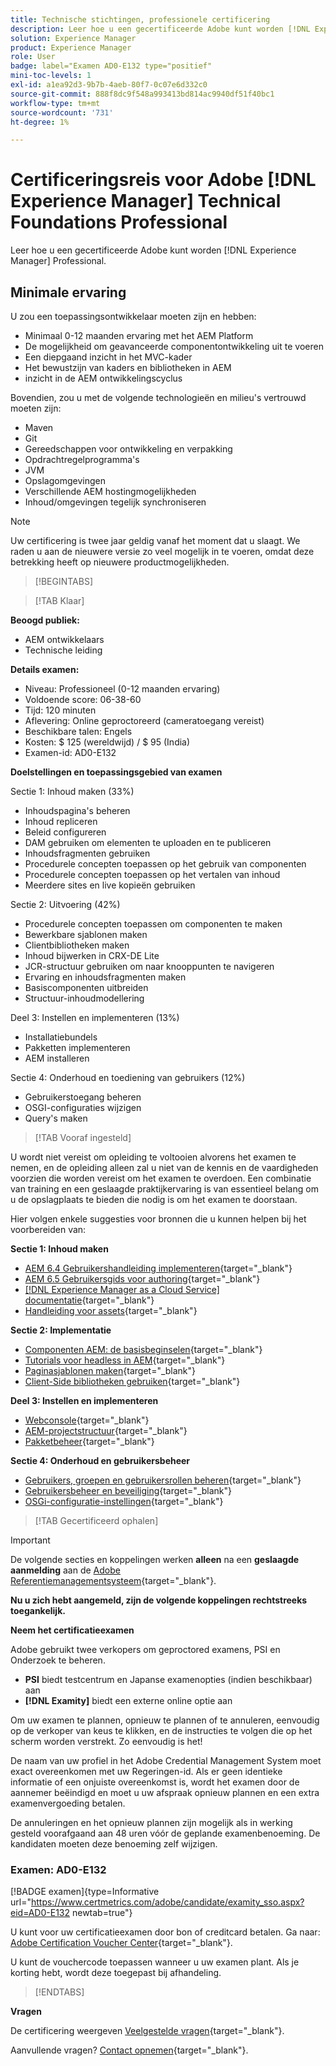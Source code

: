 ```yaml
---
title: Technische stichtingen, professionele certificering
description: Leer hoe u een gecertificeerde Adobe kunt worden [!DNL Experience Manager] Professional.
solution: Experience Manager
product: Experience Manager
role: User
badge: label="Examen AD0-E132 type="positief"
mini-toc-levels: 1
exl-id: a1ea92d3-9b7b-4aeb-80f7-0c07e6d332c0
source-git-commit: 888f8dc9f548a993413bd814ac9940df51f40bc1
workflow-type: tm+mt
source-wordcount: '731'
ht-degree: 1%

---
```


# Certificeringsreis voor Adobe [!DNL Experience Manager] Technical Foundations Professional

Leer hoe u een gecertificeerde Adobe kunt worden [!DNL Experience Manager] Professional.

## Minimale ervaring

U zou een toepassingsontwikkelaar moeten zijn en hebben:

* Minimaal 0-12 maanden ervaring met het AEM Platform
* De mogelijkheid om geavanceerde componentontwikkeling uit te voeren
* Een diepgaand inzicht in het MVC-kader
* Het bewustzijn van kaders en bibliotheken in AEM
* inzicht in de AEM ontwikkelingscyclus

Bovendien, zou u met de volgende technologieën en milieu&#39;s vertrouwd moeten zijn:

* Maven
* Git
* Gereedschappen voor ontwikkeling en verpakking
* Opdrachtregelprogramma&#39;s
* JVM
* Opslagomgevingen
* Verschillende AEM hostingmogelijkheden
* Inhoud/omgevingen tegelijk synchroniseren

>[!NOTE]
>
>Uw certificering is twee jaar geldig vanaf het moment dat u slaagt. We raden u aan de nieuwere versie zo veel mogelijk in te voeren, omdat deze betrekking heeft op nieuwere productmogelijkheden.

>[!BEGINTABS]

>[!TAB Klaar]

**Beoogd publiek:**

* AEM ontwikkelaars
* Technische leiding

**Details examen:**

* Niveau: Professioneel (0-12 maanden ervaring)
* Voldoende score: 06-38-60
* Tijd: 120 minuten
* Aflevering: Online geproctoreerd (cameratoegang vereist)
* Beschikbare talen: Engels
* Kosten: $ 125 (wereldwijd) / $ 95 (India)
* Examen-id: AD0-E132

**Doelstellingen en toepassingsgebied van examen**

Sectie 1: Inhoud maken (33%)

* Inhoudspagina&#39;s beheren
* Inhoud repliceren
* Beleid configureren
* DAM gebruiken om elementen te uploaden en te publiceren
* Inhoudsfragmenten gebruiken
* Procedurele concepten toepassen op het gebruik van componenten
* Procedurele concepten toepassen op het vertalen van inhoud
* Meerdere sites en live kopieën gebruiken

Sectie 2: Uitvoering (42%)

* Procedurele concepten toepassen om componenten te maken
* Bewerkbare sjablonen maken
* Clientbibliotheken maken
* Inhoud bijwerken in CRX-DE Lite
* JCR-structuur gebruiken om naar knooppunten te navigeren
* Ervaring en inhoudsfragmenten maken
* Basiscomponenten uitbreiden
* Structuur-inhoudmodellering

Deel 3: Instellen en implementeren (13%)

* Installatiebundels
* Pakketten implementeren
* AEM installeren

Sectie 4: Onderhoud en toediening van gebruikers (12%)

* Gebruikerstoegang beheren
* OSGI-configuraties wijzigen
* Query&#39;s maken

>[!TAB Vooraf ingesteld]

U wordt niet vereist om opleiding te voltooien alvorens het examen te nemen, en de opleiding alleen zal u niet van de kennis en de vaardigheden voorzien die worden vereist om het examen te overdoen. Een combinatie van training en een geslaagde praktijkervaring is van essentieel belang om u de opslagplaats te bieden die nodig is om het examen te doorstaan.

Hier volgen enkele suggesties voor bronnen die u kunnen helpen bij het voorbereiden van:

**Sectie 1: Inhoud maken**


* [AEM 6.4 Gebruikershandleiding implementeren](https://experienceleague.adobe.com/docs/experience-manager-64/deploying/home.html){target="_blank"}
* [AEM 6.5 Gebruikersgids voor authoring](https://experienceleague.adobe.com/docs/experience-manager-65/authoring/home.html){target="_blank"}
* [[!DNL Experience Manager as a Cloud Service] documentatie](https://experienceleague.adobe.com/docs/experience-manager-cloud-service/content/home.html){target="_blank"}
* [Handleiding voor assets](https://experienceleague.adobe.com/docs/experience-manager-65/assets/home.html){target="_blank"}

**Sectie 2: Implementatie**

* [Componenten AEM: de basisbeginselen](https://experienceleague.adobe.com/docs/experience-manager-65/developing/components/components-basics.html){target="_blank"}
* [Tutorials voor headless in AEM](https://experienceleague.adobe.com/docs/experience-manager-learn/getting-started-with-aem-headless/overview.html){target="_blank"}
* [Paginasjablonen maken](https://experienceleague.adobe.com/docs/experience-manager-65/authoring/siteandpage/templates.html#creating-and-managing-templates){target="_blank"}
* [Client-Side bibliotheken gebruiken](https://experienceleague.adobe.com/docs/experience-manager-65/developing/introduction/clientlibs.html){target="_blank"}

**Deel 3: Instellen en implementeren**

* [Webconsole](https://experienceleague.adobe.com/docs/experience-manager-65/deploying/configuring/web-console.html){target="_blank"}
* [AEM-projectstructuur](https://experienceleague.adobe.com/docs/experience-manager-cloud-service/content/implementing/developing/aem-project-content-package-structure.html#embedding-3rd-party-packages){target="_blank"}
* [Pakketbeheer](https://experienceleague.adobe.com/docs/experience-manager-65/administering/contentmanagement/package-manager.html#what-are-packages){target="_blank"}

**Sectie 4: Onderhoud en gebruikersbeheer**

* [Gebruikers, groepen en gebruikersrollen beheren](https://experienceleague.adobe.com/docs/experience-manager-brand-portal/using/admin-tools/brand-portal-adding-users.html#add-a-user){target="_blank"}
* [Gebruikersbeheer en beveiliging](https://experienceleague.adobe.com/docs/experience-manager-65/administering/security/security.html){target="_blank"}
* [OSGi-configuratie-instellingen](https://experienceleague.adobe.com/docs/experience-manager-65/deploying/configuring/osgi-configuration-settings.html){target="_blank"}

>[!TAB Gecertificeerd ophalen]

>[!IMPORTANT]
>
>De volgende secties en koppelingen werken **alleen**  na een **geslaagde aanmelding** aan de [Adobe Referentiemanagementsysteem](https://www.certmetrics.com/adobe){target="_blank"}.

**Nu u zich hebt aangemeld, zijn de volgende koppelingen rechtstreeks toegankelijk.**

**Neem het certificatieexamen**

Adobe gebruikt twee verkopers om geproctored examens, PSI en Onderzoek te beheren.

* **PSI** biedt testcentrum en Japanse examenopties (indien beschikbaar) aan
* **[!DNL Examity]** biedt een externe online optie aan

Om uw examen te plannen, opnieuw te plannen of te annuleren, eenvoudig op de verkoper van keus te klikken, en de instructies te volgen die op het scherm worden verstrekt. Zo eenvoudig is het!

De naam van uw profiel in het Adobe Credential Management System moet exact overeenkomen met uw Regeringen-id. Als er geen identieke informatie of een onjuiste overeenkomst is, wordt het examen door de aannemer beëindigd en moet u uw afspraak opnieuw plannen en een extra examenvergoeding betalen.

De annuleringen en het opnieuw plannen zijn mogelijk als in werking gesteld voorafgaand aan 48 uren vóór de geplande examenbenoeming. De kandidaten moeten deze benoeming zelf wijzigen.

### Examen: AD0-E132

[!BADGE examen]{type=Informative url="https://www.certmetrics.com/adobe/candidate/examity_sso.aspx?eid=AD0-E132 newtab=true"}

U kunt voor uw certificatieexamen door bon of creditcard betalen. Ga naar: [Adobe Certification Voucher Center](https://market.xvoucher.com/adobe/global){target="_blank"}.

U kunt de vouchercode toepassen wanneer u uw examen plant. Als je korting hebt, wordt deze toegepast bij afhandeling.

>[!ENDTABS]

**Vragen**

De certificering weergeven [Veelgestelde vragen](https://experienceleague.adobe.com/docs/certification/certification/faq.html){target="_blank"}.

Aanvullende vragen? [Contact opnemen](mailto:certif@adobe.com){target="_blank"}.
